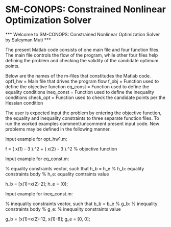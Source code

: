 # SM-CONOPS: Constrained Nonlinear Optimization Solver

*** Welcome to SM-CONOPS: Constrained Nonlinear Optimization Solver by Suleyman Muti ***

The present Matlab code consists of one main file and four function files. The main file controls the flow of the program, while other four files help defining the problem and checking the validity of the candidate optimum points.

Below are the names of the m-files that constitudes the Matlab code.
opt1_hw    =  Main file that drives the program flow
f_obj      =  Function used to define the objective function
eq_const   =  Function used to define the equality conditions
ineq_const =  Function used to define the inequality conditions
check_opt  =  Function used to check the candidate points per the Hessian condition

The user is expected input the problem by entering the objective function, the equality and inequality constraints to three separate function files. To run the worked examples comment/uncomment present input code. New problems may be defined in the following manner.


Input example for opt_hw1.m:

f = ( x(1) - 3 ).^2 + ( x(2) - 3 ).^2  % objective function


Input example for eq_const.m:

% equality constraints vector, such that h_b = h_e
% h_b: equality constraints body
% h_e: equality contraints value

h_b = [x(1)+x(2)-2];
h_e = [0];


Input example for ineq_const.m:

% inequality constraints vector, such that b_b = b_e
% g_b:  % inequality constraints body
% g_e:  % inequality constraints value

g_b = [x(1)+x(2)-12, x(1)-8];
g_e = [0, 0];

